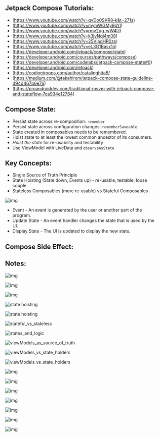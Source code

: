 


 ## Jetpack Compose Tutorials:
* (https://www.youtube.com/watch?v=qvDo0SKR8-k&t=271s)
* (https://www.youtube.com/watch?v=mymWGMy9pYI)
* (https://www.youtube.com/watch?v=rmv2ug-wW4U)
* (https://www.youtube.com/watch?v=k3jvNqj4m08)
* (https://www.youtube.com/watch?v=25VjadHR0zs)
* (https://www.youtube.com/watch?v=eL3G1Basx1o)
* (https://developer.android.com/jetpack/compose/state)
* (https://developer.android.com/courses/pathways/compose)
* (https://developer.android.com/codelabs/jetpack-compose-state#0)
* (https://developer.android.com/jetpack)
* (https://codingtroops.com/author/catalinghita8/
* (https://medium.com/@takahirom/jetpack-compose-state-guideline-494d467b6e76)
* (https://proandroiddev.com/traditional-mvvm-with-jetpack-compose-and-stateflow-7ca934e12784)


## Compose State:
* Persist state across re-composition: `remember`
* Persist state across configuration changes: `rememberSaveable`
* State created in composables needs to be remembered.
* Hoist state to at least the lowest common ancestor of its consumers.
* _Hoist the state_ for re-usability and testability
* Use ViewModel with LiveData and `observeAsState`




## Key Concepts:
* Single Source of Truth Principle
* State Hoisting (State down, Events up)  - re-usable, testable, loose couple
* Stateless Composables (more re-usable) vs Stateful Composables

![img](.screenshots/stateAndEvents.png)
* Event - An event is generated by the user or another part of the program.
* Update State - An event handler changes the state that is used by the UI.
* Display State - The UI is updated to display the new state.


## Compose Side Effect:


## Notes:

![img](.screenshots/state-ui.png)

![img](.screenshots/ui-state.png)

![img](.screenshots/single-source-of-truth.png)

![state hoisting](.screenshots/State_Hoisting.png)

![state hoisting](.screenshots/pass_only_what_is_needed.png)

![stateful_vs_stateless](.screenshots/stateful_vs_stateless.png)

![states_and_logic](.screenshots/state_and_logic.png)

![viewModels_as_source_of_truth](.screenshots/viewModels_as_source_of_truth.png)

![viewModels_vs_state_holders](.screenshots/viewModes_vs_state_holders.png)

![viewModels_vs_state_holders](.screenshots/managing_state.png)

![img](.screenshots/mvvm-state.png)

![img](.screenshots/recomposition.png)

![img](.screenshots/recomposition-mvvm.png)

![img](.screenshots/where-to-hold-state.png)

![img](.screenshots/udf.png)

![img](.screenshots/statefulvsstateless.png)

![img](.screenshots/stateHoisting.png)

